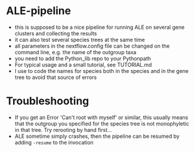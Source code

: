 # ALE-pipeline

- this is supposed to be a nice pipeline for running ALE on several gene clusters and collecting the results
- it can also test several species trees at the same time
- all parameters in the nextflow.config file can be changed on the command line, e.g. the name of the outgroup taxa
- you need to add the Python_lib repo to your Pythonpath
- For typical usage and a small tutorial, see TUTORIAL.md
- I use to code the names for species both in the species and in the gene tree to avoid that source of errors

# Troubleshooting
* If you get an Error 'Can't root with myself' or similar, this usually means that the outgroup you specified for the species tree is not monophyletic in that tree. Try rerooting by hand first...
* ALE sometime simply crashes, then the pipeline can be resumed by adding `-resume` to the invocation
